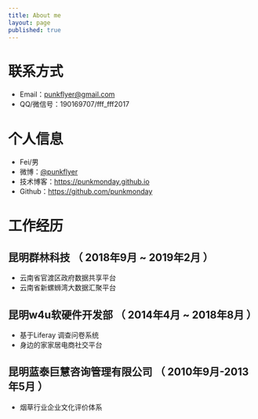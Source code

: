 ```yaml
---
title: About me
layout: page
published: true
---
```


# 联系方式

- Email：punkflyer@gmail.com
- QQ/微信号：190169707/fff_fff2017

# 个人信息

 - Fei/男
 - 微博：[@punkflyer](https://weibo.com/flyer2009)
 - 技术博客：https://punkmonday.github.io
 - Github：https://github.com/punkmonday

# 工作经历

## 昆明群林科技 （ 2018年9月 ~ 2019年2月 ）

- 云南省官渡区政府数据共享平台
- 云南省新螺蛳湾大数据汇聚平台

## 昆明w4u软硬件开发部 （ 2014年4月 ~ 2018年8月 ）

- 基于Liferay 调查问卷系统
- 身边的家家居电商社交平台

## 昆明蓝泰巨慧咨询管理有限公司 （  2010年9月-2013年5月 ）

- 烟草行业企业文化评价体系
